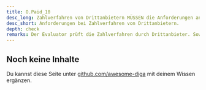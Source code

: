 ```yaml
---
title: O.Paid_10
desc_long: Zahlverfahren von Drittanbietern MÜSSEN die Anforderungen an Drittanbieter-Software erfüllen (vgl. Kapitel 3.1.4).
desc_short: Anforderungen bei Zahlverfahren von Drittanbietern.
depth: check
remarks: Der Evaluator prüft die Zahlverfahren durch Drittanbieter. Sowohl bei Drittanbieter-Software, als auch bei Web-Diensten wird geprüft, dass keine sensiblen Nutzerdaten an den Zahlungsdienstleister abfließen (z.B., dass der Titel der gebuchten Leistung keine sensiblen Informationen enthält).
---
```


## Noch keine Inhalte

Du kannst diese Seite unter [github.com/awesome-diga](https://github.com/awesome-diga/tr-faq) mit deinem Wissen ergänzen.
